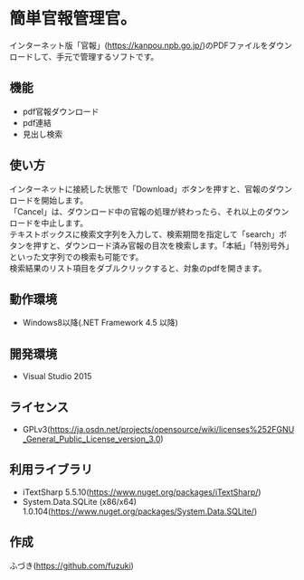簡単官報管理官。
=============

インターネット版「官報」(<https://kanpou.npb.go.jp/>)のPDFファイルをダウンロードして、手元で管理するソフトです。

## 機能  
* pdf官報ダウンロード
* pdf連結
* 見出し検索

## 使い方
インターネットに接続した状態で「Download」ボタンを押すと、官報のダウンロードを開始します。  
「Cancel」は、ダウンロード中の官報の処理が終わったら、それ以上のダウンロードを中止します。  
テキストボックスに検索文字列を入力して、検索期間を指定して「search」ボタンを押すと、ダウンロード済み官報の目次を検索します。「本紙」「特別号外」といった文字列での検索も可能です。  
検索結果のリスト項目をダブルクリックすると、対象のpdfを開きます。  

## 動作環境  
* Windows8以降(.NET Framework 4.5 以降)

## 開発環境  
* Visual Studio 2015

## ライセンス  
* GPLv3(<https://ja.osdn.net/projects/opensource/wiki/licenses%252FGNU_General_Public_License_version_3.0>)

## 利用ライブラリ
* iTextSharp 5.5.10(<https://www.nuget.org/packages/iTextSharp/>)
* System.Data.SQLite (x86/x64) 1.0.104(<https://www.nuget.org/packages/System.Data.SQLite/>)

## 作成
ふづき(<https://github.com/fuzuki>)
